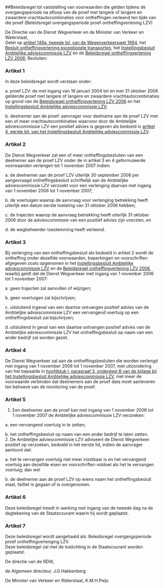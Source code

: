 <meta http-equiv='Content-Type' content='text/html; charset=utf-8' />

##Beleidsregel tot vaststelling van voorwaarden die gelden tijdens de overgangsperiode na afloop van de proef met langere of langere en zwaardere vrachtautocombinaties voor ontheffingen verleend ten tijde van die proef (Beleidsregel overgangsperiode proef ontheffingverlening LZV)

De Directie van de Dienst Wegverkeer en de Minister van Verkeer en Waterstaat,  
Gelet op [artikel 149a, tweede lid, van de Wegenverkeerswet 1994](../../../../../../../wet/wegenverkeerswet/1994/BWBR0006622/README.md), het [Besluit ontheffingverlening exceptionele transporten](../../../../../../../AMvB/besluit/ontheffingverlening/exceptionele/transporten/BWBR0018680/README.md), het [Instellingsbesluit Ambtelijke adviescommissie LZV](../../../../../../../ministeriele-regeling/instellingsbesluit/ambtelijke/adviescommissie/lzv/BWBR0016098/README.md) en de [Beleidsregel ontheffingverlening LZV 2006](../../../../../../../zbo/beleidsregel/ontheffingverlening/lzv/2006/BWBR0019724/README.md);
Besluiten:    

### Artikel  1  

In deze beleidsregel wordt verstaan onder: 

a. proef LZV: de met ingang van 16 januari 2004 tot en met 31 oktober 2006 geldende proef met langere of langere en zwaardere vrachtautocombinaties op grond van de [Beleidsregel ontheffingverlening LZV 2006](../../../../../../../zbo/beleidsregel/ontheffingverlening/lzv/2006/BWBR0019724/README.md) en het [Instellingsbesluit Ambtelijke adviescommissie LZV](../../../../../../../ministeriele-regeling/instellingsbesluit/ambtelijke/adviescommissie/lzv/BWBR0016098/README.md);  

b. deelnemer aan de proef: aanvrager voor deelname aan de proef LZV met een of meer vrachtautocombinaties waarvoor door de Ambtelijke adviescommissie LZV een positief advies is gegeven als bedoeld in [artikel 4, eerste lid, van het Instellingsbesluit Ambtelijke adviescommissie LZV](../../../../../../../ministeriele-regeling/instellingsbesluit/ambtelijke/adviescommissie/lzv/BWBR0016098/README.md).    

### Artikel  2  

De Dienst Wegverkeer zal een of meer ontheffingsbesluiten van een deelnemer aan de proef LZV onder de in artikel 3 en 4 geformuleerde voorwaarden verlengen tot 1 november 2007 indien: 

a. de deelnemer aan de proef LZV uiterlijk 30 september 2006 per aangevraagd ontheffingsbesluit schriftelijk aan de Ambtelijke adviescommissie LZV verzoekt voor een verlenging daarvan met ingang van 1 november 2006 tot 1 november 2007;  

b. de voertuigen waarop de aanvraag voor verlenging betrekking heeft uiterlijk een datum eerste toelating van 31 oktober 2006 hebben;  

c. de trajecten waarop de aanvraag betrekking heeft uiterlijk 31 oktober 2006 door de adviescommissie van een positief advies zijn voorzien, en  

d. de wegbeheerder toestemming heeft verleend.    

### Artikel  3  

Bij verlenging van een ontheffingsbesluit als bedoeld in artikel 2 wordt de ontheffing onder dezelfde voorwaarden, beperkingen en voorschriften afgegeven zoals opgenomen in het [Instellingsbesluit Ambtelijke adviescommissie LZV](../../../../../../../ministeriele-regeling/instellingsbesluit/ambtelijke/adviescommissie/lzv/BWBR0016098/README.md) en de [Beleidsregel ontheffingverlening LZV 2006](../../../../../../../zbo/beleidsregel/ontheffingverlening/lzv/2006/BWBR0019724/README.md), waarbij geldt dat de Dienst Wegverkeer met ingang van 1 november 2006 tot 1 november 2007: 

a. geen trajecten zal aanvullen of wijzigen;  

b. geen voertuigen zal bijschrijven;  

c. uitsluitend ingeval van een daartoe ontvangen positief advies van de Ambtelijke adviescommissie LZV een vervangend voertuig op een ontheffingsbesluit zal bijschrijven;  

d. uitsluitend in geval van een daartoe ontvangen positief advies van de Ambtelijke adviescommissie LZV het ontheffingsbesluit op naam van een ander bedrijf zal worden gezet.    

### Artikel  4  

De Dienst Wegverkeer zal aan de ontheffingsbesluiten die worden verlengd met ingang van 1 november 2006 tot 1 november 2007, met uitzondering van het bepaalde in [hoofdstuk I, paragraaf 3, onderdeel B van de bijlage bij het Instellingsbesluit Ambtelijke adviescommissie LZV](../../../../../../../ministeriele-regeling/instellingsbesluit/ambtelijke/adviescommissie/lzv/BWBR0016098/README.md), niet meer de voorwaarde verbinden dat deelnemers aan de proef data moet aanleveren ten behoeve van de monitoring van de proef.  

### Artikel  5  

1.  Een deelnemer aan de proef kan met ingang van 1 november 2006 tot 1 november 2007 de Ambtelijke adviescommissie LZV verzoeken: 

a. een vervangend voertuig in te zetten;  

b. het ontheffingsbesluit op naam van een ander bedrijf te laten zetten.     
2.  De Ambtelijke adviescommissie LZV adviseert de Dienst Wegverkeer positief op verzoeken, bedoeld in het eerste lid, indien de aanvrager aantoont dat: 

a. het te vervangen voertuig niet meer inzetbaar is en het vervangend voertuig aan dezelfde eisen en voorschriften voldoet als het te vervangen voertuig; dan wel  

b. de deelnemer aan de proef LZV op wiens naam het ontheffingsbesluit staat, failliet is gegaan of is overgenomen.     

### Artikel  6  

Deze beleidsregel treedt in werking met ingang van de tweede dag na de dagtekening van de Staatscourant waarin hij wordt geplaatst.  

### Artikel  7  

Deze beleidsregel wordt aangehaald als: Beleidsregel overgangsperiode proef ontheffingverlenging LZV.  
Deze beleidsregel zal met de toelichting in de Staatscourant worden geplaatst.  

De directie van de RDW, 

de 
Algemeen directeur, 
J.G.Hakkenberg 

De 
Minister van Verkeer en Waterstaat, 
K.M.H.Peijs   
